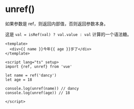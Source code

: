 # unref()

如果参数是 ref，则返回内部值，否则返回参数本身。

这是 `val = isRef(val) ? val.value : val` 计算的一个语法糖。

```vue
<template>
  <div>{{ name }}今年{{ age }}岁了</div>
</template>

<script lang="ts" setup>
import {ref, unref} from 'vue'

let name = ref('dancy')
let age = 18

console.log(unref(name)) // dancy
console.log(unref(age)) // 18

</script>
```

